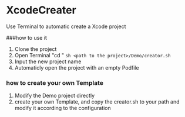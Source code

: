# XcodeCreater
Use Terminal to automatic create a Xcode project

###how to use it 
1. Clone the project 
2. Open Terminal "cd <the path you want to >" `sh <path to the project>/Demo/creator.sh`
3. Input the new project name 
4. Automaticly open the project with an empty Podfile 

### how to create your own Template
1. Modify the Demo project directly
2. create your own Template, and copy the creator.sh to your path and modify it according to the configuration

